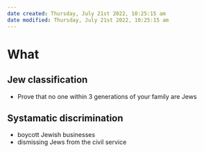 ```yaml
---
date created: Thursday, July 21st 2022, 10:25:15 am
date modified: Thursday, July 21st 2022, 10:25:15 am
---
```


# What

## Jew classification

- Prove that no one within 3 generations of your family are Jews

## Systamatic discrimination

- boycott Jewish businesses
- dismissing Jews from the civil service
